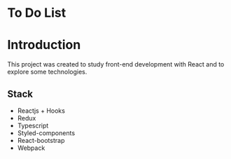 # To Do List

# Introduction

This project was created to study front-end development with React and to explore some technologies.

## Stack

- Reactjs + Hooks
- Redux
- Typescript
- Styled-components
- React-bootstrap
- Webpack
